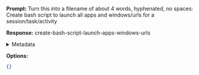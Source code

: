 **Prompt:**
Turn this into a filename of about 4 words, hyphenated, no spaces: Create bash script to launch all apps and windows/urls for a session/task/activity

**Response:**
create-bash-script-launch-apps-windows-urls

<details><summary>Metadata</summary>

- Duration: 822 ms
- Datetime: 2023-07-24T12:11:23.951780
- Model: gpt-3.5-turbo-0613

</details>

**Options:**
```json
{}
```

